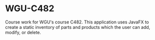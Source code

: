 # WGU-C482
Course work for WGU's course C482. This application uses JavaFX to create a static inventory of parts and products which the user can add, modify, or delete. 
